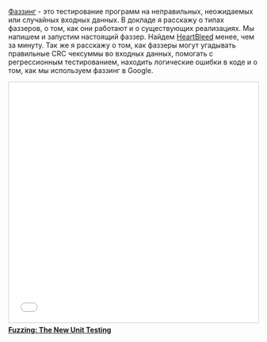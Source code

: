 [Фаззинг](https://en.wikipedia.org/wiki/Fuzzing) - это тестирование программ на
неправильных, неожидаемых или случайных входных данных. В докладе я расскажу о
типах фаззеров, о том, как они работают и о существующих реализациях. Мы напишем
и запустим настоящий фаззер. Найдем [HeartBleed](https://en.wikipedia.org/wiki/Heartbleed)
менее, чем за минуту. Так же я расскажу о том, как фаззеры могут угадывать
правильные CRC чексуммы во входных данных, помогать с регрессионным
тестированием, находить логические ошибки в коде и о том, как мы используем
фаззинг в Google.

<iframe src="//www.slideshare.net/slideshow/embed_code/key/HH1nZMiZlIHSUP" width="595" height="485" frameborder="0" marginwidth="0" marginheight="0" scrolling="no" style="border:1px solid #CCC; border-width:1px; margin-bottom:5px; max-width: 100%;" allowfullscreen> </iframe> <div style="margin-bottom:5px"> <strong> <a href="//www.slideshare.net/DmitryVyukov/fuzzing-the-new-unit-testing" title="Fuzzing: The New Unit Testing" target="_blank">Fuzzing: The New Unit Testing</a>

